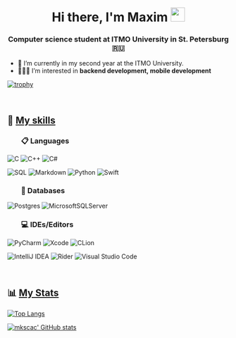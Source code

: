 <h1 align="center">Hi there, I'm Maxim</a> 
<img src="https://github.com/blackcater/blackcater/raw/main/images/Hi.gif" height="32"/></h1>
<h3 align="center">Computer science student at ITMO University in St. Petersburg🇷🇺</h3>


- 🌱 I’m currently in my second year at the ITMO University.
- 👨🏻‍💻 I’m interested in **backend development, mobile development**

[![trophy](https://github-profile-trophy.vercel.app/?username=mkscac)](https://github.com/mkscac/github-profile-trophy)


&nbsp;
&nbsp;
## 🧰 <u>My skills</u>

### &nbsp; &nbsp; &nbsp; &nbsp; 📋 Languages
![C](https://img.shields.io/badge/c-%2300599C.svg?style=for-the-badge&logo=c&logoColor=white)
![C++](https://img.shields.io/badge/c++-%2300599C.svg?style=for-the-badge&logo=c%2B%2B&logoColor=white)
![C#](https://img.shields.io/badge/c%23-%23239120.svg?style=for-the-badge&logo=c-sharp&logoColor=white)

![SQL](https://img.shields.io/badge/SQL-%2307405e.svg?style=for-the-badge&logo=sqlite&logoColor=white) 
![Markdown](https://img.shields.io/badge/markdown-%23000000.svg?style=for-the-badge&logo=markdown&logoColor=white)
![Python](https://img.shields.io/badge/python-3670A0?style=for-the-badge&logo=python&logoColor=ffdd54)
![Swift](https://img.shields.io/badge/swift-F54A2A?style=for-the-badge&logo=swift&logoColor=white)


### &nbsp; &nbsp; &nbsp; &nbsp; 💾 Databases
![Postgres](https://img.shields.io/badge/postgres-%23316192.svg?style=for-the-badge&logo=postgresql&logoColor=white)
![MicrosoftSQLServer](https://img.shields.io/badge/Microsoft%20SQL%20Sever-CC2927?style=for-the-badge&logo=microsoft%20sql%20server&logoColor=white)


### &nbsp; &nbsp; &nbsp; &nbsp; 💻 IDEs/Editors
![PyCharm](https://img.shields.io/badge/pycharm-143?style=for-the-badge&logo=pycharm&logoColor=black&color=black&labelColor=green)
![Xcode](https://img.shields.io/badge/Xcode-007ACC?style=for-the-badge&logo=Xcode&logoColor=white)
![CLion](https://img.shields.io/badge/CLion-black?style=for-the-badge&logo=clion&logoColor=white)

![IntelliJ IDEA](https://img.shields.io/badge/IntelliJIDEA-000000.svg?style=for-the-badge&logo=intellij-idea&logoColor=white)
![Rider](https://img.shields.io/badge/Rider-000000.svg?style=for-the-badge&logo=Rider&logoColor=white&color=black&labelColor=crimson)
![Visual Studio Code](https://img.shields.io/badge/Visual%20Studio%20Code-0078d7.svg?style=for-the-badge&logo=visual-studio-code&logoColor=white)


&nbsp;
&nbsp;
## 📊 <u>My Stats</u>
[![Top Langs](https://github-readme-stats.vercel.app/api/top-langs/?username=mkscac&layout=compact)](https://github.com/mkscac/github-readme-stats)

[![mkscac' GitHub stats](https://github-readme-stats.vercel.app/api?username=mkscac)](https://github.com/mkscac/github-readme-stats)
